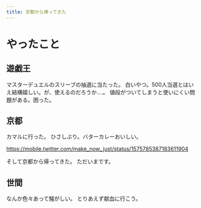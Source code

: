 ```yaml
---
title: 京都から帰ってきた
---
```


# やったこと

## 遊戯王

マスターデュエルのスリーブの抽選に当たった。
白いやつ。500人当選とはいえ結構嬉しい。が、使えるのだろうか‥‥。
値段がついてしまうと使いにくい問題がある。困った。

## 京都

カマルに行った。
ひさしぶり。バターカレーおいしい。

<https://mobile.twitter.com/make_now_just/status/1575785387183611904>

そして京都から帰ってきた。
ただいまです。

## 世間

なんか色々あって騒がしい。
とりあえず献血に行こう。
